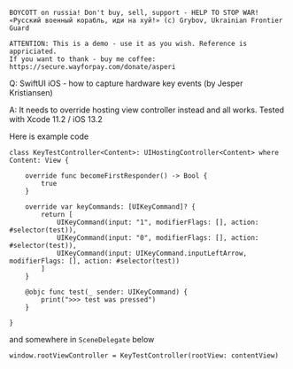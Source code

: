 ```
BOYCOTT on russia! Don't buy, sell, support - HELP TO STOP WAR!
«Русский военный корабль, иди на хуй!» (c) Grybov, Ukrainian Frontier Guard

ATTENTION: This is a demo - use it as you wish. Reference is appriciated.
If you want to thank - buy me coffee: https://secure.wayforpay.com/donate/asperi
```

Q: SwiftUI iOS - how to capture hardware key events (by Jesper Kristiansen)

A: It needs to override hosting view controller instead and all works. Tested with Xcode 11.2 / iOS 13.2

Here is example code

    class KeyTestController<Content>: UIHostingController<Content> where Content: View {
    
        override func becomeFirstResponder() -> Bool {
            true
        }
        
        override var keyCommands: [UIKeyCommand]? {
            return [
                UIKeyCommand(input: "1", modifierFlags: [], action: #selector(test)),
                UIKeyCommand(input: "0", modifierFlags: [], action: #selector(test)),
                UIKeyCommand(input: UIKeyCommand.inputLeftArrow, modifierFlags: [], action: #selector(test))
            ]
        }
    
        @objc func test(_ sender: UIKeyCommand) {
            print(">>> test was pressed")
        }
    
    }

and somewhere in `SceneDelegate` below

    window.rootViewController = KeyTestController(rootView: contentView)


